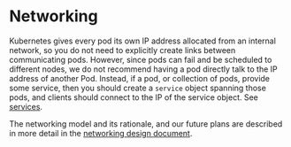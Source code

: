 # Networking
Kubernetes gives every pod its own IP address allocated from an internal network, so you do not need to explicitly create links between communicating pods.
However, since pods can fail and be scheduled to different nodes, we do not recommend having a pod directly talk to the IP address of another Pod.  Instead, if a pod, or collection of pods, provide some service, then you should create a `service` object spanning those pods, and clients should connect to the IP of the service object.  See [services](services.md).

The networking model and its rationale, and our future plans are described in more detail in the [networking design document](design/networking.md).
